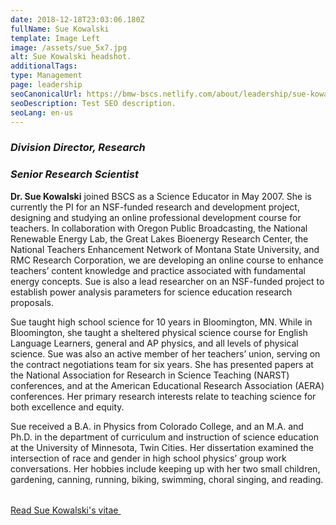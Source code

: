 ```yaml
---
date: 2018-12-18T23:03:06.180Z
fullName: Sue Kowalski
template: Image Left
image: /assets/sue_5x7.jpg
alt: Sue Kowalski headshot.
additionalTags:
type: Management
page: leadership
seoCanonicalUrl: https://bmw-bscs.netlify.com/about/leadership/sue-kowalski
seoDescription: Test SEO description.
seoLang: en-us
---
```


### *Division Director, Research*
### *Senior Research Scientist*

**Dr. Sue Kowalski** joined BSCS as a Science Educator in May 2007. She is currently the PI for an NSF-funded research and development project, designing and studying an online professional development course for teachers. In collaboration with Oregon Public Broadcasting, the National Renewable Energy Lab, the Great Lakes Bioenergy Research Center, the National Teachers Enhancement Network of Montana State University, and RMC Research Corporation, we are developing an online course to enhance teachers’ content knowledge and practice associated with fundamental energy concepts. Sue is also a lead researcher on an NSF-funded project to establish power analysis parameters for science education research proposals.

Sue taught high school science for 10 years in Bloomington, MN. While in Bloomington, she taught a sheltered physical science course for English Language Learners, general and AP physics, and all levels of physical science. Sue was also an active member of her teachers’ union, serving on the contract negotiations team for six years. She has presented papers at the National Association for Research in Science Teaching (NARST) conferences, and at the American Educational Research Association (AERA) conferences. Her primary research interests relate to teaching science for both excellence and equity.

<p style="margin-bottom: 2rem;">Sue received a B.A. in Physics from Colorado College, and an M.A. and Ph.D. in the department of curriculum and instruction of science education at the University of Minnesota, Twin Cities. Her dissertation examined the intersection of race and gender in high school physics’ group work conversations. Her hobbies include keeping up with her two small children, gardening, canning, running, biking, swimming, choral singing, and reading.</p>

<a class="btn btn-outline-secondary" href="/assets/sue_kowalski_vitae.pdf" target="_blank" rel="noopener noreferrer">Read Sue Kowalski's vitae&nbsp;<sup><i style="font-size: .65rem" class="fas fa-external-link-alt"></i></sup></a>
